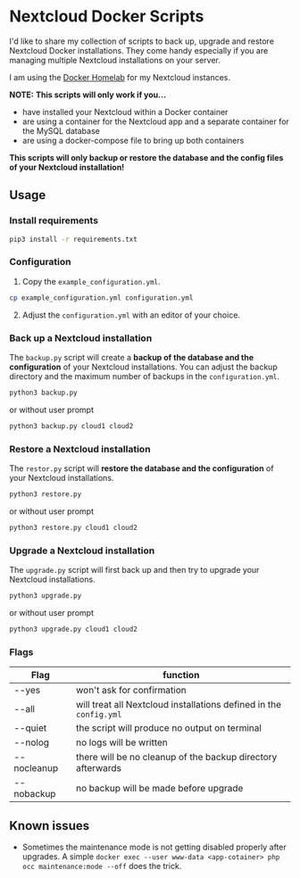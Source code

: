 # Nextcloud Docker Scripts

I'd like to share my collection of scripts to back up, upgrade and restore Nextcloud Docker installations. They come 
handy especially if you are managing multiple Nextcloud installations on your server.

I am using the [Docker Homelab](https://github.com/cbirkenbeul/docker-homelab) for my Nextcloud instances.

**NOTE:**
**This scripts will only work if you...**
- have installed your Nextcloud within a Docker container
- are using a container for the Nextcloud app and a separate container for the MySQL database  
- are using a docker-compose file to bring up both containers

**This scripts will only backup or restore the database and the config files of your Nextcloud installation!**

## Usage

### Install requirements
```bash
pip3 install -r requirements.txt
```

### Configuration
1. Copy the `example_configuration.yml`.
```bash
cp example_configuration.yml configuration.yml
```

2. Adjust the `configuration.yml` with an editor of your choice.

### Back up a Nextcloud installation

The `backup.py` script will create a **backup of the database and the configuration** of your Nextcloud installations. 
You can adjust the backup directory and the maximum number of backups in the `configuration.yml`.

```bash
python3 backup.py
```
or without user prompt
```bash
python3 backup.py cloud1 cloud2
```

### Restore a Nextcloud installation
The `restor.py` script will **restore the database and the configuration** of your Nextcloud installations.

```bash
python3 restore.py
```
or without user prompt
```bash
python3 restore.py cloud1 cloud2
```

### Upgrade a Nextcloud installation
The `upgrade.py` script will first back up and then try to upgrade your Nextcloud installations.

```bash
python3 upgrade.py
```
or without user prompt
```bash
python3 upgrade.py cloud1 cloud2
```

### Flags
| Flag | function                                                        |
|------|-----------------------------------------------------------------|
|--yes|won't ask for confirmation                                        |
|--all|will treat all Nextcloud installations defined in the `config.yml`|
|--quiet|the script will produce no output on terminal                   |
|--nolog|no logs will be written                                         |
|--nocleanup|there will be no cleanup of the backup directory afterwards |
|--nobackup|no backup will be made before upgrade                        |


## Known issues
- Sometimes the maintenance mode is not getting disabled properly after upgrades. 
  A simple `docker exec --user www-data <app-cotainer> php occ maintenance:mode --off` does the trick.
